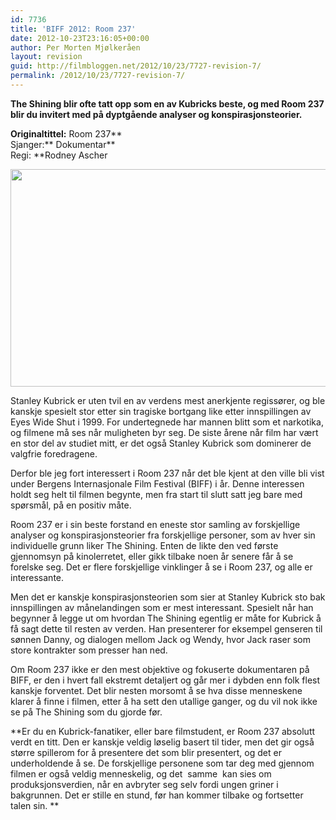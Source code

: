 ```yaml
---
id: 7736
title: 'BIFF 2012: Room 237'
date: 2012-10-23T23:16:05+00:00
author: Per Morten Mjølkeråen
layout: revision
guid: http://filmbloggen.net/2012/10/23/7727-revision-7/
permalink: /2012/10/23/7727-revision-7/
---
```

**The Shining blir ofte tatt opp som en av Kubricks beste, og med Room 237 blir du invitert med på dyptgående analyser og konspirasjonsteorier.** 

**Originaltittel:** Room 237**  
Sjanger:** Dokumentar**  
Regi: **Rodney Ascher

<a href="http://filmbloggen.net/?attachment_id=7729" rel="attachment wp-att-7729"><img class="alignnone size-large wp-image-7729" src="http://filmbloggen.net/wp-content/uploads//2012/10/bild-room-237-620x348.jpg" alt="" width="620" height="348" /></a>

Stanley Kubrick er uten tvil en av verdens mest anerkjente regissører, og ble kanskje spesielt stor etter sin tragiske bortgang like etter innspillingen av Eyes Wide Shut i 1999. For undertegnede har mannen blitt som et narkotika, og filmene må ses når muligheten byr seg. De siste årene når film har vært en stor del av studiet mitt, er det også Stanley Kubrick som dominerer de valgfrie foredragene.

Derfor ble jeg fort interessert i Room 237 når det ble kjent at den ville bli vist under Bergens Internasjonale Film Festival (BIFF) i år. Denne interessen holdt seg helt til filmen begynte, men fra start til slutt satt jeg bare med spørsmål, på en positiv måte.

Room 237 er i sin beste forstand en eneste stor samling av forskjellige analyser og konspirasjonsteorier fra forskjellige personer, som av hver sin individuelle grunn liker The Shining. Enten de likte den ved første gjennomsyn på kinolerretet, eller gikk tilbake noen år senere får å se forelske seg. Det er flere forskjellige vinklinger å se i Room 237, og alle er interessante.

Men det er kanskje konspirasjonsteorien som sier at Stanley Kubrick sto bak innspillingen av månelandingen som er mest interessant. Spesielt når han begynner å legge ut om hvordan The Shining egentlig er måte for Kubrick å få sagt dette til resten av verden. Han presenterer for eksempel genseren til sønnen Danny, og dialogen mellom Jack og Wendy, hvor Jack raser som store kontrakter som presser han ned.

Om Room 237 ikke er den mest objektive og fokuserte dokumentaren på BIFF, er den i hvert fall ekstremt detaljert og går mer i dybden enn folk flest kanskje forventet. Det blir nesten morsomt å se hva disse menneskene klarer å finne i filmen, etter å ha sett den utallige ganger, og du vil nok ikke se på The Shining som du gjorde før.

**Er du en Kubrick-fanatiker, eller bare filmstudent, er Room 237 absolutt verdt en titt. Den er kanskje veldig løselig basert til tider, men det gir også større spillerom for å presentere det som blir presentert, og det er underholdende å se. De forskjellige personene som tar deg med gjennom filmen er også veldig menneskelig, og det  samme  kan sies om produksjonsverdien, når en avbryter seg selv fordi ungen griner i bakgrunnen. Det er stille en stund, før han kommer tilbake og fortsetter talen sin. **